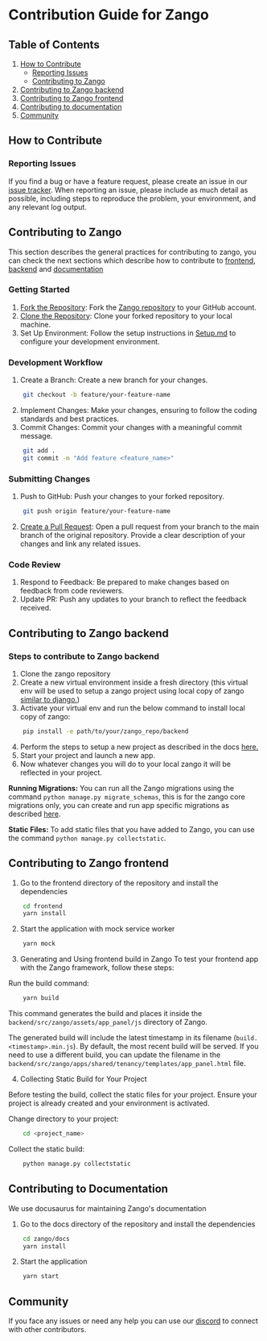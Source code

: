 # Contribution Guide for Zango

## Table of Contents

1. [How to Contribute](#how-to-contribute)
   - [Reporting Issues](#reporting-issues)
   - [Contributing to Zango](#contributing-to-zango)
2. [Contributing to Zango backend](#contributing-to-zango-backend)
3. [Contributing to Zango frontend](#contributing-to-zango-frontend)
4. [Contributing to documentation](#contributing-to-documentation)
5. [Community](#community)

## How to Contribute

### Reporting Issues

If you find a bug or have a feature request, please create an issue in our [issue tracker](https://github.com/Healthlane-Technologies/Zango/issues). When reporting an issue, please include as much detail as possible, including steps to reproduce the problem, your environment, and any relevant log output.

## Contributing to Zango

This section describes the general practices for contributing to zango, you can check the next sections which describe how to contribute to [frontend](#contributing-to-zango-frontend), [backend](#contributing-to-zango-backend) and [documentation](#contributing-to-documentation)

### Getting Started

1. [Fork the Repository](https://help.github.com/en/github/getting-started-with-github/fork-a-repo): Fork the [Zango repository](https://github.com/Healthlane-Technologies/Zango) to your GitHub account.
2. [Clone the Repository](https://help.github.com/en/desktop/contributing-to-projects/creating-a-pull-request): Clone your forked repository to your local machine.
3. Set Up Environment: Follow the setup instructions in [Setup.md](https://github.com/Healthlane-Technologies/Zango/blob/main/Setup.md) to configure your development environment.

### Development Workflow

1. Create a Branch: Create a new branch for your changes.

```bash
    git checkout -b feature/your-feature-name
```

2. Implement Changes: Make your changes, ensuring to follow the coding standards and best practices.
3. Commit Changes: Commit your changes with a meaningful commit message.

```bash
    git add .
    git commit -m "Add feature <feature_name>"
```

### Submitting Changes

1. Push to GitHub: Push your changes to your forked repository.

```bash
    git push origin feature/your-feature-name
```

2. [Create a Pull Request](https://opensource.com/article/19/7/create-pull-request-github): Open a pull request from your branch to the main branch of the original repository. Provide a clear description of your changes and link any related issues.

### Code Review

1. Respond to Feedback: Be prepared to make changes based on feedback from code reviewers.
2. Update PR: Push any updates to your branch to reflect the feedback received.

## Contributing to Zango backend

### Steps to contribute to Zango backend

1. Clone the zango repository
2. Create a new virtual environment inside a fresh directory (this virtual env will be used to setup a zango project using local copy of zango [similar to django.](https://docs.djangoproject.com/en/dev/intro/contributing/#getting-a-copy-of-django-s-development-version))
3. Activate your virtual env and run the below command to install local copy of zango:

```bash
    pip install -e path/to/your/zango_repo/backend
```

4. Perform the steps to setup a new project as described in the docs [here.](https://www.zango.dev/docs/core/getting-started/installing-zelthy/manual#zango-the-zango-cli)
5. Start your project and launch a new app.
6. Now whatever changes you will do to your local zango it will be reflected in your project.

**Running Migrations:** You can run all the Zango migrations using the command `python manage.py migrate_schemas`, this is for the zango
core migrations only, you can create and run app specific migrations as described [here](https://www.zango.dev/docs/core/ddms/migrating-ddms).

**Static Files:** To add static files that you have added to Zango, you can use the command `python manage.py collectstatic`.

## Contributing to Zango frontend

1. Go to the frontend directory of the repository and install the dependencies

```bash
    cd frontend
    yarn install
```

2. Start the application with mock service worker

```bash
    yarn mock
```

3. Generating and Using frontend build in Zango
   To test your frontend app with the Zango framework, follow these steps:

Run the build command:

```bash
    yarn build
```

This command generates the build and places it inside the `backend/src/zango/assets/app_panel/js` directory of Zango.

The generated build will include the latest timestamp in its filename (`build.<timestamp>.min.js`). By default, the most recent build will be served. If you need to use a different build, you can update the filename in the ``backend/src/zango/apps/shared/tenancy/templates/app_panel.html`` file.


4. Collecting Static Build for Your Project

Before testing the build, collect the static files for your project. Ensure your project is already created and your environment is activated.

Change directory to your project:

```bash
    cd <project_name>
```

Collect the static build:

```bash
    python manage.py collectstatic
```

## Contributing to Documentation

We use docusaurus for maintaining Zango's documentation

1. Go to the docs directory of the repository and install the dependencies

```bash
    cd zango/docs
    yarn install
```

2. Start the application

```bash
    yarn start
```

## Community

If you face any issues or need any help you can use our [discord](https://discord.com/invite/WHvVjU23e7) to connect with other contributors.
